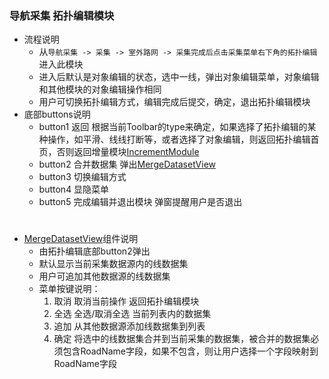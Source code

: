 ### 导航采集 拓扑编辑模块
* 流程说明
    - 从` 导航采集 -> 采集 -> 室外路网 -> 采集完成后点击采集菜单右下角的拓扑编辑 `进入此模块
    - 进入后默认是对象编辑的状态，选中一线，弹出对象编辑菜单，对象编辑和其他模块的对象编辑操作相同
    - 用户可切换拓扑编辑方式，编辑完成后提交，确定，退出拓扑编辑模块
* 底部buttons说明
    - button1 返回 根据当前Toolbar的type来确定，如果选择了拓扑编辑的某种操作，如平滑、线线打断等，或者选择了对象编辑，则返回拓扑编辑首页，否则返回增量模块[IncrementModule](./../incrementModule/index.js)
    - button2 合并数据集 弹出[MergeDatasetView](./customView/MergeDatasetView.js)
    - button3 切换编辑方式
    - button4 显隐菜单
    - button5 完成编辑并退出模块 弹窗提醒用户是否退出
#
* [MergeDatasetView](./customView/MergeDatasetView.js)组件说明
    - 由拓扑编辑底部button2弹出
    - 默认显示当前采集数据源内的线数据集
    - 用户可追加其他数据源的线数据集
    * 菜单按键说明：
        1. 取消 取消当前操作 返回拓扑编辑模块
        2. 全选 全选/取消全选 当前列表内的数据集
        3. 追加 从其他数据源添加线数据集到列表
        4. 确定 将选中的线数据集合并到当前采集的数据集，被合并的数据集必须包含RoadName字段，如果不包含，则让用户选择一个字段映射到RoadName字段